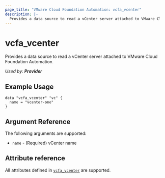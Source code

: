 ```yaml
---
page_title: "VMware Cloud Foundation Automation: vcfa_vcenter"
description: |-
  Provides a data source to read a vCenter server attached to VMware Cloud Foundation Automation.
---
```


# vcfa_vcenter

Provides a data source to read a vCenter server attached to VMware Cloud Foundation Automation.

_Used by: **Provider**_

## Example Usage

```hcl
data "vcfa_vcenter" "vc" {
  name = "vcenter-one"
}
```

## Argument Reference

The following arguments are supported:

- `name` - (Required) vCenter name

## Attribute reference

All attributes defined in
[`vcfa_vcenter`](/providers/vmware/vcfa/latest/docs/resources/vcenter#attribute-reference) are
supported.
